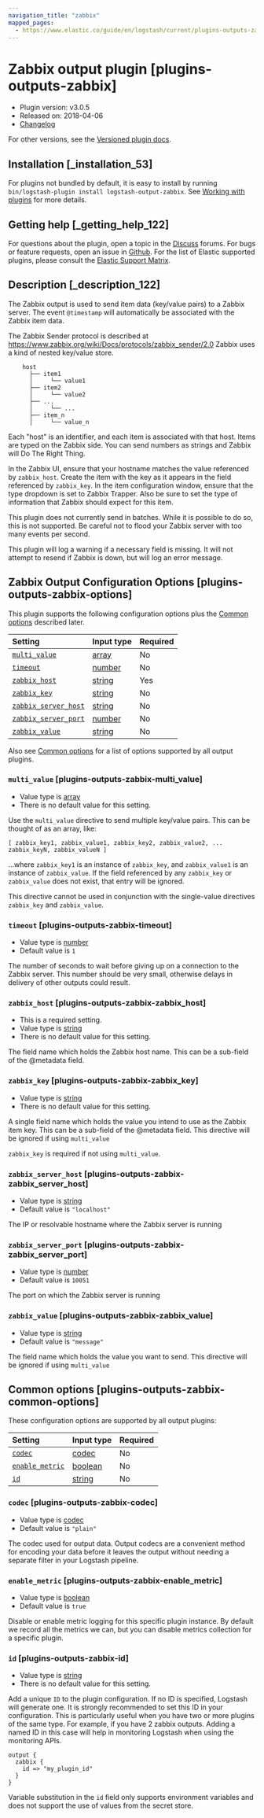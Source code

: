 ```yaml
---
navigation_title: "zabbix"
mapped_pages:
  - https://www.elastic.co/guide/en/logstash/current/plugins-outputs-zabbix.html
---
```


# Zabbix output plugin [plugins-outputs-zabbix]

* Plugin version: v3.0.5
* Released on: 2018-04-06
* [Changelog](https://github.com/logstash-plugins/logstash-output-zabbix/blob/v3.0.5/CHANGELOG.md)

For other versions, see the [Versioned plugin docs](https://www.elastic.co/guide/en/logstash-versioned-plugins/current/output-zabbix-index.html).

## Installation [_installation_53]

For plugins not bundled by default, it is easy to install by running `bin/logstash-plugin install logstash-output-zabbix`. See [Working with plugins](https://www.elastic.co/guide/en/logstash/8.18/working-with-plugins.html) for more details.

## Getting help [_getting_help_122]

For questions about the plugin, open a topic in the [Discuss](http://discuss.elastic.co) forums. For bugs or feature requests, open an issue in [Github](https://github.com/logstash-plugins/logstash-output-zabbix). For the list of Elastic supported plugins, please consult the [Elastic Support Matrix](https://www.elastic.co/support/matrix#logstash_plugins).

## Description [_description_122]

The Zabbix output is used to send item data (key/value pairs) to a Zabbix server. The event `@timestamp` will automatically be associated with the Zabbix item data.

The Zabbix Sender protocol is described at <https://www.zabbix.org/wiki/Docs/protocols/zabbix_sender/2.0> Zabbix uses a kind of nested key/value store.

```
    host
      ├── item1
      │     └── value1
      ├── item2
      │     └── value2
      ├── ...
      │     └── ...
      ├── item_n
      │     └── value_n
```

Each "host" is an identifier, and each item is associated with that host. Items are typed on the Zabbix side. You can send numbers as strings and Zabbix will Do The Right Thing.

In the Zabbix UI, ensure that your hostname matches the value referenced by `zabbix_host`. Create the item with the key as it appears in the field referenced by `zabbix_key`. In the item configuration window, ensure that the type dropdown is set to Zabbix Trapper. Also be sure to set the type of information that Zabbix should expect for this item.

This plugin does not currently send in batches. While it is possible to do so, this is not supported. Be careful not to flood your Zabbix server with too many events per second.

This plugin will log a warning if a necessary field is missing. It will not attempt to resend if Zabbix is down, but will log an error message.

## Zabbix Output Configuration Options [plugins-outputs-zabbix-options]

This plugin supports the following configuration options plus the [Common options](plugins-outputs-zabbix.md#plugins-outputs-zabbix-common-options) described later.

| Setting | Input type | Required |
| :- | :- | :- |
| [`multi_value`](plugins-outputs-zabbix.md#plugins-outputs-zabbix-multi_value) | [array](value-types.md#array) | No |
| [`timeout`](plugins-outputs-zabbix.md#plugins-outputs-zabbix-timeout) | [number](value-types.md#number) | No |
| [`zabbix_host`](plugins-outputs-zabbix.md#plugins-outputs-zabbix-zabbix_host) | [string](value-types.md#string) | Yes |
| [`zabbix_key`](plugins-outputs-zabbix.md#plugins-outputs-zabbix-zabbix_key) | [string](value-types.md#string) | No |
| [`zabbix_server_host`](plugins-outputs-zabbix.md#plugins-outputs-zabbix-zabbix_server_host) | [string](value-types.md#string) | No |
| [`zabbix_server_port`](plugins-outputs-zabbix.md#plugins-outputs-zabbix-zabbix_server_port) | [number](value-types.md#number) | No |
| [`zabbix_value`](plugins-outputs-zabbix.md#plugins-outputs-zabbix-zabbix_value) | [string](value-types.md#string) | No |

Also see [Common options](plugins-outputs-zabbix.md#plugins-outputs-zabbix-common-options) for a list of options supported by all output plugins.

### `multi_value` [plugins-outputs-zabbix-multi_value]

* Value type is [array](value-types.md#array)
* There is no default value for this setting.

Use the `multi_value` directive to send multiple key/value pairs. This can be thought of as an array, like:

`[ zabbix_key1, zabbix_value1, zabbix_key2, zabbix_value2, ... zabbix_keyN, zabbix_valueN ]`

…where `zabbix_key1` is an instance of `zabbix_key`, and `zabbix_value1` is an instance of `zabbix_value`. If the field referenced by any `zabbix_key` or `zabbix_value` does not exist, that entry will be ignored.

This directive cannot be used in conjunction with the single-value directives `zabbix_key` and `zabbix_value`.

### `timeout` [plugins-outputs-zabbix-timeout]

* Value type is [number](value-types.md#number)
* Default value is `1`

The number of seconds to wait before giving up on a connection to the Zabbix server. This number should be very small, otherwise delays in delivery of other outputs could result.

### `zabbix_host` [plugins-outputs-zabbix-zabbix_host]

* This is a required setting.
* Value type is [string](value-types.md#string)
* There is no default value for this setting.

The field name which holds the Zabbix host name. This can be a sub-field of the @metadata field.

### `zabbix_key` [plugins-outputs-zabbix-zabbix_key]

* Value type is [string](value-types.md#string)
* There is no default value for this setting.

A single field name which holds the value you intend to use as the Zabbix item key. This can be a sub-field of the @metadata field. This directive will be ignored if using `multi_value`

`zabbix_key` is required if not using `multi_value`.

### `zabbix_server_host` [plugins-outputs-zabbix-zabbix_server_host]

* Value type is [string](value-types.md#string)
* Default value is `"localhost"`

The IP or resolvable hostname where the Zabbix server is running

### `zabbix_server_port` [plugins-outputs-zabbix-zabbix_server_port]

* Value type is [number](value-types.md#number)
* Default value is `10051`

The port on which the Zabbix server is running

### `zabbix_value` [plugins-outputs-zabbix-zabbix_value]

* Value type is [string](value-types.md#string)
* Default value is `"message"`

The field name which holds the value you want to send. This directive will be ignored if using `multi_value`

## Common options [plugins-outputs-zabbix-common-options]

These configuration options are supported by all output plugins:

| Setting | Input type | Required |
| :- | :- | :- |
| [`codec`](plugins-outputs-zabbix.md#plugins-outputs-zabbix-codec) | [codec](value-types.md#codec) | No |
| [`enable_metric`](plugins-outputs-zabbix.md#plugins-outputs-zabbix-enable_metric) | [boolean](value-types.md#boolean) | No |
| [`id`](plugins-outputs-zabbix.md#plugins-outputs-zabbix-id) | [string](value-types.md#string) | No |

### `codec` [plugins-outputs-zabbix-codec]

* Value type is [codec](value-types.md#codec)
* Default value is `"plain"`

The codec used for output data. Output codecs are a convenient method for encoding your data before it leaves the output without needing a separate filter in your Logstash pipeline.

### `enable_metric` [plugins-outputs-zabbix-enable_metric]

* Value type is [boolean](value-types.md#boolean)
* Default value is `true`

Disable or enable metric logging for this specific plugin instance. By default we record all the metrics we can, but you can disable metrics collection for a specific plugin.

### `id` [plugins-outputs-zabbix-id]

* Value type is [string](value-types.md#string)
* There is no default value for this setting.

Add a unique `ID` to the plugin configuration. If no ID is specified, Logstash will generate one. It is strongly recommended to set this ID in your configuration. This is particularly useful when you have two or more plugins of the same type. For example, if you have 2 zabbix outputs. Adding a named ID in this case will help in monitoring Logstash when using the monitoring APIs.

```
output {
  zabbix {
    id => "my_plugin_id"
  }
}
```

Variable substitution in the `id` field only supports environment variables and does not support the use of values from the secret store.
